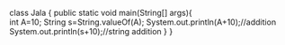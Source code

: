 class Jala {
	public static void main(String[] args){  
		int A=10;
		String s=String.valueOf(A);
		System.out.println(A+10);//addition
		System.out.println(s+10);//string addition
	}
}
